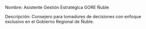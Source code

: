 Nombre: Asistente Gestión Estratégica GORE Ñuble

Descripción: Consejero para tomadores de decisiones con enfoque exclusivo en el Gobierno Regional de Ñuble.
